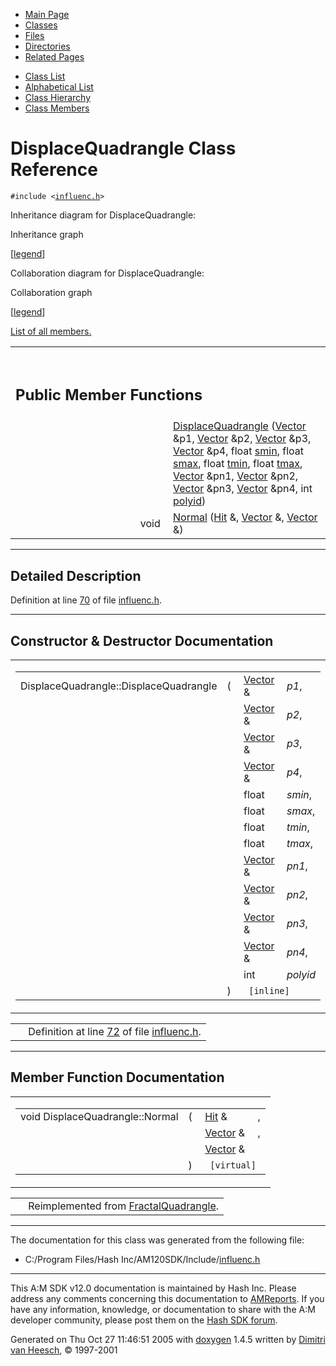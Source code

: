 <div class="tabs">

- [Main Page](index.md)
- <span id="current">[Classes](annotated.md)</span>
- [Files](files.md)
- [Directories](dirs.md)
- [Related Pages](pages.md)

</div>

<div class="tabs">

- [Class List](annotated.md)
- [Alphabetical List](classes.md)
- [Class Hierarchy](hierarchy.md)
- [Class Members](functions.md)

</div>

# DisplaceQuadrangle Class Reference

`#include <`<a href="influenc_8h-source.md" class="el"><code>influenc.h</code></a>`>`

Inheritance diagram for DisplaceQuadrangle:

<span class="image placeholder" original-image-src="classDisplaceQuadrangle__inherit__graph.gif" original-image-title="" border="0" usemap="#DisplaceQuadrangle__inherit__map">Inheritance graph</span>

\[[legend](graph_legend.md)\]

Collaboration diagram for DisplaceQuadrangle:

<span class="image placeholder" original-image-src="classDisplaceQuadrangle__coll__graph.gif" original-image-title="" border="0" usemap="#DisplaceQuadrangle__coll__map">Collaboration graph</span>

\[[legend](graph_legend.md)\]

[List of all members.](classDisplaceQuadrangle-members.md)

<table data-border="0" data-cellpadding="0" data-cellspacing="0">
<colgroup>
<col style="width: 50%" />
<col style="width: 50%" />
</colgroup>
<tbody>
<tr>
<td></td>
<td></td>
</tr>
<tr>
<td colspan="2"><br />
&#10;<h2 id="public-member-functions">Public Member Functions</h2></td>
</tr>
<tr>
<td class="memItemLeft" style="text-align: right;" data-nowrap="" data-valign="top"> </td>
<td class="memItemRight" data-valign="bottom"><a href="classDisplaceQuadrangle.md#3077783a0b5663fb002105127ca24dd9" class="el">DisplaceQuadrangle</a> (<a href="classVector.md" class="el">Vector</a> &amp;p1, <a href="classVector.md" class="el">Vector</a> &amp;p2, <a href="classVector.md" class="el">Vector</a> &amp;p3, <a href="classVector.md" class="el">Vector</a> &amp;p4, float <a href="classQuadObject.md#36c5912f6e22a8791f1e2b080fec1f7e" class="el">smin</a>, float <a href="classQuadObject.md#bd92ac5ba2dc1a7673c98858cfbab0af" class="el">smax</a>, float <a href="classQuadObject.md#940c5db2b6e1c6c92f011046b22732c0" class="el">tmin</a>, float <a href="classQuadObject.md#5b5f9dec7e1226b2974d50c3df7a5c6b" class="el">tmax</a>, <a href="classVector.md" class="el">Vector</a> &amp;pn1, <a href="classVector.md" class="el">Vector</a> &amp;pn2, <a href="classVector.md" class="el">Vector</a> &amp;pn3, <a href="classVector.md" class="el">Vector</a> &amp;pn4, int <a href="classQuadrangle.md#c19693bf3397e41bd09a2c8ab0fbe79f" class="el">polyid</a>)</td>
</tr>
<tr>
<td class="memItemLeft" style="text-align: right;" data-nowrap="" data-valign="top">void </td>
<td class="memItemRight" data-valign="bottom"><a href="classDisplaceQuadrangle.md#8a11f22291743884b9331d9cb58e455e" class="el">Normal</a> (<a href="classHit.md" class="el">Hit</a> &amp;, <a href="classVector.md" class="el">Vector</a> &amp;, <a href="classVector.md" class="el">Vector</a> &amp;)</td>
</tr>
</tbody>
</table>

------------------------------------------------------------------------

<span id="_details"></span>

## Detailed Description

Definition at line <a href="influenc_8h-source.md#l00070" class="el">70</a> of file <a href="influenc_8h-source.md" class="el">influenc.h</a>.

------------------------------------------------------------------------

## Constructor & Destructor Documentation

<span id="3077783a0b5663fb002105127ca24dd9" class="anchor"></span>

<table class="mdTable" data-cellpadding="2" data-cellspacing="0">
<colgroup>
<col style="width: 100%" />
</colgroup>
<tbody>
<tr>
<td class="mdRow"><table data-cellpadding="0" data-cellspacing="0" data-border="0">
<tbody>
<tr>
<td class="md" data-nowrap="" data-valign="top">DisplaceQuadrangle::DisplaceQuadrangle</td>
<td class="md" data-valign="top">( </td>
<td class="md" data-nowrap="" data-valign="top"><a href="classVector.md" class="el">Vector</a> &amp; </td>
<td class="mdname" data-nowrap=""><em>p1</em>,</td>
</tr>
<tr>
<td class="md" style="text-align: right;" data-nowrap=""></td>
<td class="md"></td>
<td class="md" data-nowrap=""><a href="classVector.md" class="el">Vector</a> &amp; </td>
<td class="mdname" data-nowrap=""><em>p2</em>,</td>
</tr>
<tr>
<td class="md" style="text-align: right;" data-nowrap=""></td>
<td class="md"></td>
<td class="md" data-nowrap=""><a href="classVector.md" class="el">Vector</a> &amp; </td>
<td class="mdname" data-nowrap=""><em>p3</em>,</td>
</tr>
<tr>
<td class="md" style="text-align: right;" data-nowrap=""></td>
<td class="md"></td>
<td class="md" data-nowrap=""><a href="classVector.md" class="el">Vector</a> &amp; </td>
<td class="mdname" data-nowrap=""><em>p4</em>,</td>
</tr>
<tr>
<td class="md" style="text-align: right;" data-nowrap=""></td>
<td class="md"></td>
<td class="md" data-nowrap="">float </td>
<td class="mdname" data-nowrap=""><em>smin</em>,</td>
</tr>
<tr>
<td class="md" style="text-align: right;" data-nowrap=""></td>
<td class="md"></td>
<td class="md" data-nowrap="">float </td>
<td class="mdname" data-nowrap=""><em>smax</em>,</td>
</tr>
<tr>
<td class="md" style="text-align: right;" data-nowrap=""></td>
<td class="md"></td>
<td class="md" data-nowrap="">float </td>
<td class="mdname" data-nowrap=""><em>tmin</em>,</td>
</tr>
<tr>
<td class="md" style="text-align: right;" data-nowrap=""></td>
<td class="md"></td>
<td class="md" data-nowrap="">float </td>
<td class="mdname" data-nowrap=""><em>tmax</em>,</td>
</tr>
<tr>
<td class="md" style="text-align: right;" data-nowrap=""></td>
<td class="md"></td>
<td class="md" data-nowrap=""><a href="classVector.md" class="el">Vector</a> &amp; </td>
<td class="mdname" data-nowrap=""><em>pn1</em>,</td>
</tr>
<tr>
<td class="md" style="text-align: right;" data-nowrap=""></td>
<td class="md"></td>
<td class="md" data-nowrap=""><a href="classVector.md" class="el">Vector</a> &amp; </td>
<td class="mdname" data-nowrap=""><em>pn2</em>,</td>
</tr>
<tr>
<td class="md" style="text-align: right;" data-nowrap=""></td>
<td class="md"></td>
<td class="md" data-nowrap=""><a href="classVector.md" class="el">Vector</a> &amp; </td>
<td class="mdname" data-nowrap=""><em>pn3</em>,</td>
</tr>
<tr>
<td class="md" style="text-align: right;" data-nowrap=""></td>
<td class="md"></td>
<td class="md" data-nowrap=""><a href="classVector.md" class="el">Vector</a> &amp; </td>
<td class="mdname" data-nowrap=""><em>pn4</em>,</td>
</tr>
<tr>
<td class="md" style="text-align: right;" data-nowrap=""></td>
<td class="md"></td>
<td class="md" data-nowrap="">int </td>
<td class="mdname" data-nowrap=""><em>polyid</em></td>
</tr>
<tr>
<td class="md"></td>
<td class="md">) </td>
<td colspan="2" class="md"><code> [inline]</code></td>
</tr>
</tbody>
</table></td>
</tr>
</tbody>
</table>

|  |  |
|----|----|
|   | Definition at line <a href="influenc_8h-source.md#l00072" class="el">72</a> of file <a href="influenc_8h-source.md" class="el">influenc.h</a>. |

------------------------------------------------------------------------

## Member Function Documentation

<span id="8a11f22291743884b9331d9cb58e455e" class="anchor"></span>

<table class="mdTable" data-cellpadding="2" data-cellspacing="0">
<colgroup>
<col style="width: 100%" />
</colgroup>
<tbody>
<tr>
<td class="mdRow"><table data-cellpadding="0" data-cellspacing="0" data-border="0">
<tbody>
<tr>
<td class="md" data-nowrap="" data-valign="top">void DisplaceQuadrangle::Normal</td>
<td class="md" data-valign="top">( </td>
<td class="md" data-nowrap="" data-valign="top"><a href="classHit.md" class="el">Hit</a> &amp; </td>
<td class="mdname" data-nowrap="">,</td>
</tr>
<tr>
<td class="md" style="text-align: right;" data-nowrap=""></td>
<td class="md"></td>
<td class="md" data-nowrap=""><a href="classVector.md" class="el">Vector</a> &amp; </td>
<td class="mdname" data-nowrap="">,</td>
</tr>
<tr>
<td class="md" style="text-align: right;" data-nowrap=""></td>
<td class="md"></td>
<td class="md" data-nowrap=""><a href="classVector.md" class="el">Vector</a> &amp; </td>
<td class="mdname" data-nowrap=""></td>
</tr>
<tr>
<td class="md"></td>
<td class="md">) </td>
<td colspan="2" class="md"><code> [virtual]</code></td>
</tr>
</tbody>
</table></td>
</tr>
</tbody>
</table>

|  |  |
|----|----|
|   | Reimplemented from <a href="classFractalQuadrangle.md#8a11f22291743884b9331d9cb58e455e" class="el">FractalQuadrangle</a>. |

------------------------------------------------------------------------

The documentation for this class was generated from the following file:

- C:/Program Files/Hash Inc/AM120SDK/Include/<a href="influenc_8h-source.md" class="el">influenc.h</a>

------------------------------------------------------------------------

<span class="small">This A:M SDK v12.0 documentation is maintained by Hash Inc. Please address any comments concerning this documentation to [AMReports](http://www.hash.com/reports). If you have any information, knowledge, or documentation to share with the A:M developer community, please post them on the [Hash SDK forum](http://www.hash.com/forums/index.php?showforum=11).</span>

Generated on Thu Oct 27 11:46:51 2005 with [<span class="image placeholder" original-image-src="doxygen.png" original-image-title="" height="45" width="100" align="middle" border="0">doxygen</span>](http://www.doxygen.org/index.html) 1.4.5 written by [Dimitri van Heesch](mailto:dimitri@stack.nl), © 1997-2001

